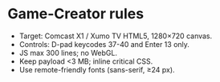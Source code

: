 # Game-Creator rules

- Target: Comcast X1 / Xumo TV HTML5, 1280×720 canvas.
- Controls: D-pad keycodes 37-40 and Enter 13 only.
- JS max 300 lines; no WebGL.
- Keep payload <3 MB; inline critical CSS.
- Use remote-friendly fonts (sans-serif, ≥24 px).
